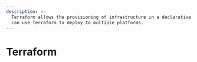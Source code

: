 ```yaml
---
description: >-
  Terraform allows the provisioning of infrastructure in a declarative way. You
  can use Terraform to deploy to multiple platforms.
---
```


# Terraform

